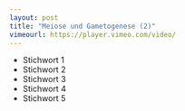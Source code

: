 ```yaml
---
layout: post
title: "Meiose und Gametogenese (2)"
vimeourl: https://player.vimeo.com/video/
---
```

- Stichwort 1
- Stichwort 2
- Stichwort 3
- Stichwort 4
- Stichwort 5
